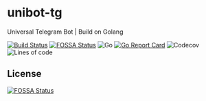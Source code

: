# unibot-tg
Universal Telegram Bot | Build on Golang

[![Build Status](https://travis-ci.com/s-akhmedoff/unibot-tg.svg?branch=master)](https://travis-ci.com/s-akhmedoff/unibot-tg) [![FOSSA Status](https://app.fossa.com/api/projects/git%2Bgithub.com%2Fs-akhmedoff%2Funibot-tg.svg?type=shield)](https://app.fossa.com/projects/git%2Bgithub.com%2Fs-akhmedoff%2Funibot-tg?ref=badge_shield) ![Go](https://github.com/s-akhmedoff/unibot-tg/workflows/Go/badge.svg?branch=master) [![Go Report Card](https://goreportcard.com/badge/github.com/s-akhmedoff/unibot-tg)](https://goreportcard.com/report/github.com/s-akhmedoff/unibot-tg) ![Codecov](https://img.shields.io/codecov/c/github/s-akhmedoff/unibot-tg) ![Lines of code](https://img.shields.io/tokei/lines/github/s-akhmedoff/unibot-tg) 


## License
[![FOSSA Status](https://app.fossa.com/api/projects/git%2Bgithub.com%2Fs-akhmedoff%2Funibot-tg.svg?type=large)](https://app.fossa.com/projects/git%2Bgithub.com%2Fs-akhmedoff%2Funibot-tg?ref=badge_large)
